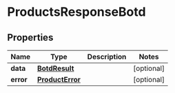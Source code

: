 

# ProductsResponseBotd


## Properties

| Name | Type | Description | Notes |
|------------ | ------------- | ------------- | -------------|
|**data** | [**BotdResult**](BotdResult.md) |  |  [optional] |
|**error** | [**ProductError**](ProductError.md) |  |  [optional] |



